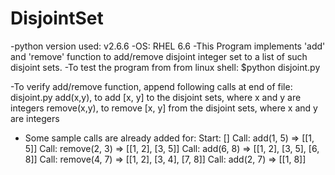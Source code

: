 # DisjointSet
-python version used: v2.6.6
-OS: RHEL 6.6
-This Program implements 'add' and 'remove' function to add/remove disjoint integer set to a list of such disjoint sets.
-To test the program from from linux shell:
  $python disjoint.py

-To verify add/remove function, append following calls at end of file: disjoint.py
add(x,y), to add [x, y] to the disjoint sets, where x and y are integers
remove(x,y), to remove [x, y] from the disjoint sets, where x and y are integers

- Some sample calls are already added for:
Start: []
Call: add(1, 5) => [[1, 5]]
Call: remove(2, 3) => [[1, 2], [3, 5]]
Call: add(6, 8) => [[1, 2], [3, 5], [6, 8]]
Call: remove(4, 7) => [[1, 2], [3, 4], [7, 8]]
Call: add(2, 7) => [[1, 8]]

